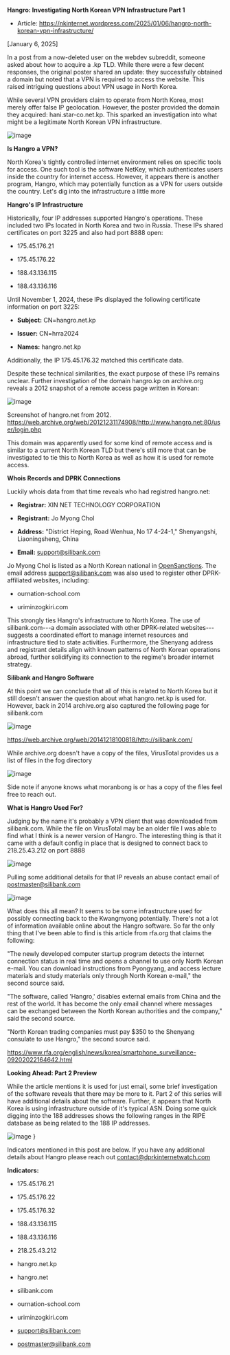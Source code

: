 

**Hangro: Investigating North Korean VPN Infrastructure Part 1**

- Article: https://nkinternet.wordpress.com/2025/01/06/hangro-north-korean-vpn-infrastructure/

[January 6, 2025]

In a post from a now-deleted user on the webdev subreddit, someone asked
about how to acquire a .kp TLD. While there were a few decent responses,
the original poster shared an update: they successfully obtained a
domain but noted that a VPN is required to access the website. This
raised intriguing questions about VPN usage in North Korea.

While several VPN providers claim to operate from North Korea, most
merely offer false IP geolocation. However, the poster provided the
domain they acquired: hani.star-co.net.kp. This sparked an investigation
into what might be a legitimate North Korean VPN infrastructure.

![image](https://github.com/user-attachments/assets/65500df2-0018-459f-bac0-74124c80c4f2)


**Is Hangro a VPN?**

North Korea's tightly controlled internet environment relies on specific
tools for access. One such tool is the software NetKey, which
authenticates users inside the country for internet access. However, it
appears there is another program, Hangro, which may potentially function
as a VPN for users outside the country. Let's dig into the
infrastructure a little more

**Hangro's IP Infrastructure**

Historically, four IP addresses supported Hangro's operations. These
included two IPs located in North Korea and two in Russia. These IPs
shared certificates on port 3225 and also had port 8888 open:

-   175.45.176.21

-   175.45.176.22

-   188.43.136.115

-   188.43.136.116

Until November 1, 2024, these IPs displayed the following certificate
information on port 3225:

-   **Subject:** CN=hangro.net.kp

-   **Issuer:** CN=hrra2024

-   **Names:** hangro.net.kp

Additionally, the IP 175.45.176.32 matched this certificate data.

Despite these technical similarities, the exact purpose of these IPs
remains unclear. Further investigation of the domain hangro.kp on
archive.org reveals a 2012 snapshot of a remote access page written in
Korean:

![image](https://github.com/user-attachments/assets/f8aea8c5-fdc6-4751-bff5-b74eaf87df1e)

Screenshot of hangro.net from 2012. https://web.archive.org/web/20121231174908/http://www.hangro.net:80/user/login.php


This domain was apparently used for some kind of remote access and is
similar to a current North Korean TLD but there's still more that can be
investigated to tie this to North Korea as well as how it is used for
remote access.

**Whois Records and DPRK Connections**

Luckily whois data from that time reveals who had registred hangro.net:

-   **Registrar:** XIN NET TECHNOLOGY CORPORATION

-   **Registrant:** Jo Myong Chol

-   **Address:** "District Heping, Road Wenhua, No 17 4-24-1,"
    Shenyangshi, Liaoningsheng, China

-   **Email:** support@silibank.com

Jo Myong Chol is listed as a North Korean national
in [OpenSanctions](https://www.opensanctions.org/entities/kprusi-4c49409814e25106a43399be9a7c23b2647d8829/).
The email address support@silibank.com was also used to register other
DPRK-affiliated websites, including:

-   ournation-school.com

-   uriminzogkiri.com

This strongly ties Hangro's infrastructure to North Korea. The use of
silibank.com---a domain associated with other DPRK-related
websites---suggests a coordinated effort to manage internet resources
and infrastructure tied to state activities. Furthermore, the Shenyang
address and registrant details align with known patterns of North Korean
operations abroad, further solidifying its connection to the regime's
broader internet strategy.

**Silibank and Hangro Software**

At this point we can conclude that all of this is related to North Korea
but it still doesn't answer the question about what hangro.net.kp is
used for. However, back in 2014 archive.org also captured the following
page for silibank.com

![image](https://github.com/user-attachments/assets/a3a543e6-34eb-48c8-89c6-add2a4350554)

https://web.archive.org/web/20141218100818/http://silibank.com/

While archive.org doesn't have a copy of the files, VirusTotal provides
us a list of files in the fog directory

![image](https://github.com/user-attachments/assets/ecef783d-c129-49bc-b1f5-7c160113cddb)

Side note if anyone knows what moranbong is or has a copy of the files feel free to reach out.

**What is Hangro Used For?**

Judging by the name it's probably a VPN client that was downloaded from
silibank.com. While the file on VirusTotal may be an older file I was
able to find what I think is a newer version of Hangro. The interesting
thing is that it came with a default config in place that is designed to
connect back to 218.25.43.212 on port 8888

![image](https://github.com/user-attachments/assets/7438a6a7-ecfe-49f8-afee-c564f822ebd7)


Pulling some additional details for that IP reveals an abuse contact
email of postmaster@silibank.com

![image](https://github.com/user-attachments/assets/32b71be8-8ff7-4a9f-88d6-c2a96344aa75)


What does this all mean? It seems to be some infrastructure used for
possibly connecting back to the Kwangmyong potentially. There's not a
lot of information available online about the Hangro software. So far
the only thing that I've been able to find is this article from rfa.org
that claims the following:

"The newly developed computer startup program detects the internet
connection status in real time and opens a channel to use only North
Korean e-mail. You can download instructions from Pyongyang, and access
lecture materials and study materials only through North Korean e-mail,"
the second source said.

"The software, called 'Hangro,' disables external emails from China and
the rest of the world. It has become the only email channel where
messages can be exchanged between the North Korean authorities and the
company," said the second source.

"North Korean trading companies must pay \$350 to the Shenyang consulate
to use Hangro," the second source said.

<https://www.rfa.org/english/news/korea/smartphone_surveillance-09202022164642.html>

**Looking Ahead: Part 2 Preview**

While the article mentions it is used for just email, some brief
investigation of the software reveals that there may be more to it. Part
2 of this series will have additional details about the software.
Further, it appears that North Korea is using infrastructure outside of
it's typical ASN. Doing some quick digging into the 188 addresses shows
the following ranges in the RIPE database as being related to the 188 IP
addresses.

![image](https://github.com/user-attachments/assets/32664aa0-a964-46cc-ae3a-db5609b4297e)
}

Indicators mentioned in this post are below. If you have any additional
details about Hangro please reach out <contact@dprkinternetwatch.com>

**Indicators:**

-   175.45.176.21

-   175.45.176.22

-   175.45.176.32

-   188.43.136.115

-   188.43.136.116

-   218.25.43.212

-   hangro.net.kp

-   hangro.net

-   silibank.com

-   ournation-school.com

-   uriminzogkiri.com

-   support@silibank.com

-   postmaster@silibank.com
